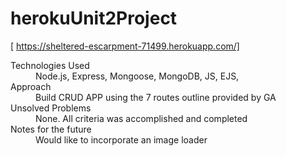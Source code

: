 # herokuUnit2Project

[ https://sheltered-escarpment-71499.herokuapp.com/]

<dl>
<dt>Technologies Used</dt>
  <dd>Node.js, Express, Mongoose, MongoDB, JS, EJS,</dd>

<dt>Approach</dt>
  <dd> Build CRUD APP using the 7 routes outline provided by GA</dd>

<dt>Unsolved Problems</dt>
  <dd>None. All criteria was accomplished and completed</dd>

<dt>Notes for the future</dt>
  <dd>Would like to incorporate an image loader</dd>

</dl>
